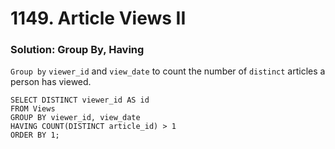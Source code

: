 # 1149. Article Views II

### Solution: Group By, Having

`Group by` `viewer_id` and `view_date` to count the number of `distinct` articles a person has viewed.  

```
SELECT DISTINCT viewer_id AS id
FROM Views
GROUP BY viewer_id, view_date
HAVING COUNT(DISTINCT article_id) > 1
ORDER BY 1;
```